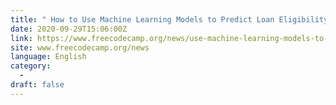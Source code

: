 ```yaml
---
title: " How to Use Machine Learning Models to Predict Loan Eligibility "
date: 2020-09-29T15:06:00Z
link: https://www.freecodecamp.org/news/use-machine-learning-models-to-predict-loan-eligibility/?utm_medium=RSS&utm_source=news.12bit.vn
site: www.freecodecamp.org/news
language: English
category:
  -   
draft: false
---
```

